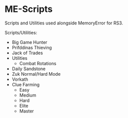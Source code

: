 # ME-Scripts

Scripts and Utilities used alongside MemoryError for RS3.

Scripts/Utilities:
- Big Game Hunter
- Prifddinas Thieving
- Jack of Trades
- Utilities
  - Combat Rotations
- Daily Sandstone
- Zuk Normal/Hard Mode
- Vorkath
- Clue Farming
  - Easy
  - Medium
  - Hard
  - Elite
  - Master
